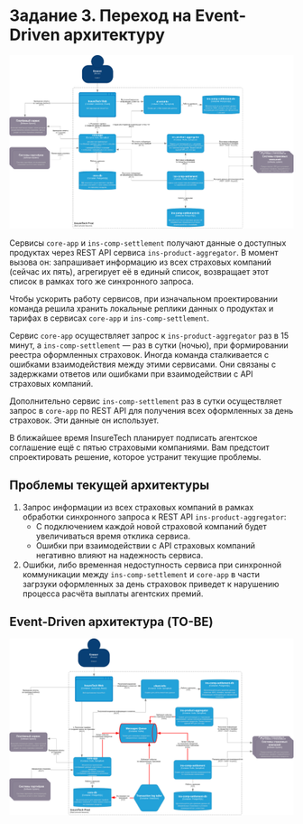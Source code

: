 # Задание 3. Переход на Event-Driven архитектуру

![as-is](InsureTech_C4_сontainer-diagram-as-is.png)

Сервисы `core-app` и `ins-comp-settlement` получают данные о доступных продуктах через REST API сервиса `ins-product-aggregator`. В момент вызова он: запрашивает информацию из всех страховых компаний (сейчас их пять), агрегирует её в единый список, возвращает этот список в рамках того же синхронного запроса.

Чтобы ускорить работу сервисов, при изначальном проектировании команда решила хранить локальные реплики данных о продуктах и тарифах в сервисах `core-app` и `ins-comp-settlement`.

Сервис `core-app` осуществляет запрос к `ins-product-aggregator` раз в 15 минут, а `ins-comp-settlement` — раз в сутки (ночью), при формировании реестра оформленных страховок. Иногда команда сталкивается с ошибками взаимодействия между этими сервисами. Они связаны с задержками ответов или ошибками при взаимодействии с API страховых компаний.

Дополнительно сервис `ins-comp-settlement` раз в сутки осуществляет запрос в `core-app` по REST API для получения всех оформленных за день страховок. Эти данные он использует. 

В ближайшее время InsureTech планирует подписать агентское соглашение ещё с пятью страховыми компаниями. Вам предстоит спроектировать решение, которое устранит текущие проблемы.

## Проблемы текущей архитектуры

1. Запрос информации из всех страховых компаний в рамках обработки синхронного запроса к REST API `ins-product-aggregator`: 
    - С подключением каждой новой страховой компаний будет увеличиваться время отклика сервиса.
    - Ошибки при взаимодействии с API страховых компаний негативно влияют на надежность сервиса.
2. Ошибки, либо временная недоступность сервиса при синхронной коммуникации между `ins-comp-settlement` и `core-app` в части загрзуки оформленных за день страховок приведет к нарушению процесса расчёта выплаты агентских премий.

## Event-Driven архитектура (TO-BE)

![to-be](InsureTech_C4_сontainer-diagram-to-be.png)

